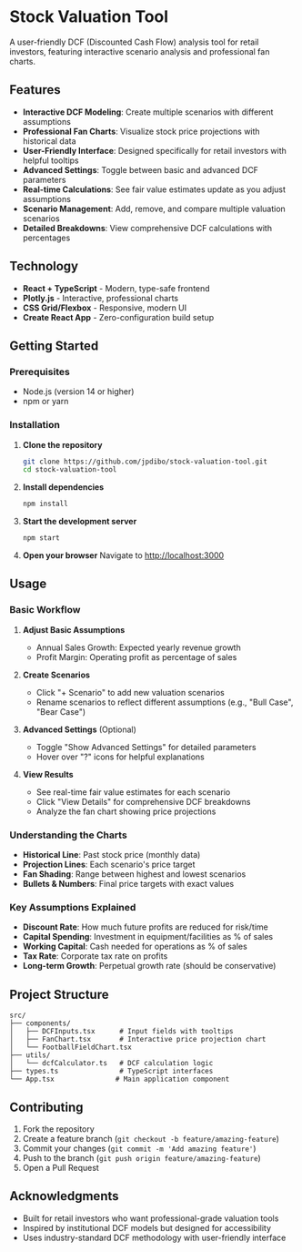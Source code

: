 # Stock Valuation Tool

A user-friendly DCF (Discounted Cash Flow) analysis tool for retail investors, featuring interactive scenario analysis and professional fan charts.

## Features

- **Interactive DCF Modeling**: Create multiple scenarios with different assumptions
- **Professional Fan Charts**: Visualize stock price projections with historical data
- **User-Friendly Interface**: Designed specifically for retail investors with helpful tooltips
- **Advanced Settings**: Toggle between basic and advanced DCF parameters
- **Real-time Calculations**: See fair value estimates update as you adjust assumptions
- **Scenario Management**: Add, remove, and compare multiple valuation scenarios
- **Detailed Breakdowns**: View comprehensive DCF calculations with percentages

## Technology

- **React + TypeScript** - Modern, type-safe frontend
- **Plotly.js** - Interactive, professional charts
- **CSS Grid/Flexbox** - Responsive, modern UI
- **Create React App** - Zero-configuration build setup

## Getting Started

### Prerequisites
- Node.js (version 14 or higher)
- npm or yarn

### Installation

1. **Clone the repository**
   ```bash
   git clone https://github.com/jpdibo/stock-valuation-tool.git
   cd stock-valuation-tool
   ```

2. **Install dependencies**
   ```bash
   npm install
   ```

3. **Start the development server**
   ```bash
   npm start
   ```

4. **Open your browser**
   Navigate to [http://localhost:3000](http://localhost:3000)

## Usage

### Basic Workflow

1. **Adjust Basic Assumptions**
   - Annual Sales Growth: Expected yearly revenue growth
   - Profit Margin: Operating profit as percentage of sales

2. **Create Scenarios**
   - Click "+ Scenario" to add new valuation scenarios
   - Rename scenarios to reflect different assumptions (e.g., "Bull Case", "Bear Case")

3. **Advanced Settings** (Optional)
   - Toggle "Show Advanced Settings" for detailed parameters
   - Hover over "?" icons for helpful explanations

4. **View Results**
   - See real-time fair value estimates for each scenario
   - Click "View Details" for comprehensive DCF breakdowns
   - Analyze the fan chart showing price projections

### Understanding the Charts

- **Historical Line**: Past stock price (monthly data)
- **Projection Lines**: Each scenario's price target
- **Fan Shading**: Range between highest and lowest scenarios
- **Bullets & Numbers**: Final price targets with exact values

### Key Assumptions Explained

- **Discount Rate**: How much future profits are reduced for risk/time
- **Capital Spending**: Investment in equipment/facilities as % of sales
- **Working Capital**: Cash needed for operations as % of sales
- **Tax Rate**: Corporate tax rate on profits
- **Long-term Growth**: Perpetual growth rate (should be conservative)

## Project Structure

```
src/
├── components/
│   ├── DCFInputs.tsx      # Input fields with tooltips
│   ├── FanChart.tsx       # Interactive price projection chart
│   └── FootballFieldChart.tsx
├── utils/
│   └── dcfCalculator.ts   # DCF calculation logic
├── types.ts               # TypeScript interfaces
└── App.tsx               # Main application component
```

## Contributing

1. Fork the repository
2. Create a feature branch (`git checkout -b feature/amazing-feature`)
3. Commit your changes (`git commit -m 'Add amazing feature'`)
4. Push to the branch (`git push origin feature/amazing-feature`)
5. Open a Pull Request

## Acknowledgments

- Built for retail investors who want professional-grade valuation tools
- Inspired by institutional DCF models but designed for accessibility
- Uses industry-standard DCF methodology with user-friendly interface 
